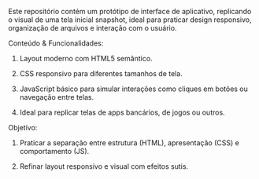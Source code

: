 Este repositório contém um protótipo de interface de aplicativo, replicando o visual de uma tela inicial snapshot, ideal para praticar design responsivo, organização de arquivos e interação com o usuário.

 Conteúdo & Funcionalidades:
 
1. Layout moderno com HTML5 semântico.

2. CSS responsivo para diferentes tamanhos de tela.

3. JavaScript básico para simular interações como cliques em botões ou navegação entre telas.

4. Ideal para replicar telas de apps bancários, de jogos ou outros.

 Objetivo:
 
1. Praticar a separação entre estrutura (HTML), apresentação (CSS) e comportamento (JS).

2. Refinar layout responsivo e visual com efeitos sutis.



